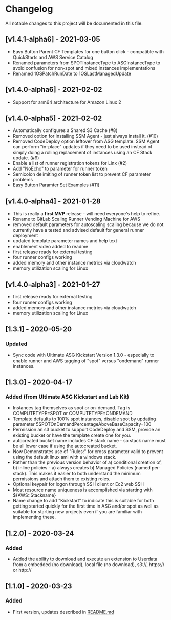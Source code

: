 # Changelog

All notable changes to this project will be documented in this file.

## [v1.4.1-alpha6] - 2021-03-05
- Easy Button Parent CF Templates for one button click - compatible with QuickStarts and AWS Service Catalog
- Renamed parameters from SPOTInstanceType to ASGInstanceType to avoid confusion for non-spot and mixed instances implementations
- Renamed 1OSPatchRunDate to 1OSLastManagedUpdate
## [v1.4.0-alpha6] - 2021-02-02
- Support for arm64 architecture for Amazon Linux 2
## [v1.4.0-alpha5] - 2021-02-02

- Automatically configures a Shared S3 Cache (#8)
- Removed option for installing SSM Agent - just always install it. (#10)
- Removed CodeDeploy option leftover from ASG template.  SSM Agent can perform "in-place" updates if they need to be used instead of simply doing a rolling replacement of instances using an CF Stack update. (#9)
- Enable a list of runner registration tokens for Linx (#2)
- Add "NoEcho" to parameter for runner token
- Semicolon delimiting of runner token list to prevent CF parameter problems
- Easy Button Paramter Set Examples (#11)
  
## [v1.4.0-alpha4] - 2021-01-28

- This is really a **first MVP** release - will need everyone's help to refine.
- Rename to GitLab Scaling Runner Vending Machine for AWS
- removed default parameters for autoscaling scaling because we do not currently have a tested and advised default for general runner deployment
- updated template parameter names and help text
- enablement video added to readme
- first release ready for external testing
- four runner configs working
- added memory and other instance metrics via cloudwatch
- memory utilization scaling for Linux

## [v1.4.0-alpha3] - 2021-01-27

- first release ready for external testing
- four runner configs working
- added memory and other instance metrics via cloudwatch
- memory utilization scaling for Linux

## [1.3.1] - 2020-05-20

### Updated

- Sync code with Ultimate ASG Kickstart Version 1.3.0 - especially to enable runner and AWS tagging of "spot" versus "ondemand" runner instances.

## [1.3.0] - 2020-04-17

### Added (from Ultimate ASG Kickstart and Lab Kit)

- Instances tag themselves as spot or on-demand.  Tag is COMPUTETYPE=SPOT or COMPUTETYPE=ONDEMAND
- Template defaults to 100% spot instances, disable spot by updating parameter 5SPOTOnDemandPercentageAboveBaseCapacity=100
- Permission an s3 bucket to support CodeDeploy and SSM, provide an existing bucket or have the template create one for you.
- autocreated bucket name includes CF stack name - so stack name must be all lower case if using the autocreated bucket.
- Now Demonstrates use of "Rules:" for cross parameter valid to prevent using the default linux ami with a windows stack.
- Rather than the previous version behavior of a) conditional creation of, b) inline policies - a) always creates b) Managed Policies (named per-stack).  This makes it easier to both understand the minimum permissions and attach them to existing roles.
- Optional keypair for logon through SSH client or Ec2 web SSH
- Most resource name uniqueness is accomplished via starting with ${AWS::Stackname}
- Name change to add "Kickstart" to indicate this is suitable for both getting started quickly for the first time in ASG and/or spot as well as suitable for starting new projects even if you are familiar with implementing these.

## [1.2.0] - 2020-03-24

### Added

- Added the ability to download and execute an extension to Userdata from a embedded (no download), local file (no download), s3://, https:// or http://

## [1.1.0] - 2020-03-23

### Added

- First version, updates described in [README.md](README.md)
